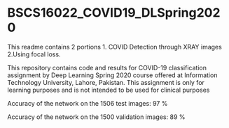 # BSCS16022_COVID19_DLSpring2020

This readme contains 2 portions 1. COVID Detection through XRAY images 2.Using focal loss.

This repository contains code and results for COVID-19 classification assignment by Deep Learning Spring 2020 course offered at Information Technology University, Lahore, Pakistan. This assignment is only for learning purposes and is not intended to be used for clinical purposes

Accuracy of the network on the 1506 test images: 97 %

Accuracy of the network on the 1500 validation images: 89 %
